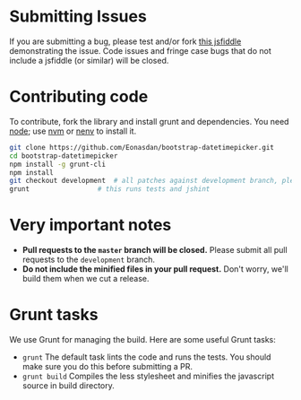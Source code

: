 Submitting Issues
=================

If you are submitting a bug, please test and/or fork [this jsfiddle](http://jsfiddle.net/d3wCU/) demonstrating the issue. Code issues and fringe case bugs that do not include a jsfiddle (or similar) will be closed.

Contributing code
=================

To contribute, fork the library and install grunt and dependencies. You need [node](http://nodejs.org/); use [nvm](https://github.com/creationix/nvm) or [nenv](https://github.com/ryuone/nenv) to install it.

```bash
git clone https://github.com/Eonasdan/bootstrap-datetimepicker.git
cd bootstrap-datetimepicker
npm install -g grunt-cli
npm install
git checkout development  # all patches against development branch, please!
grunt                 # this runs tests and jshint
```

Very important notes
====================

 * **Pull requests to the `master` branch will be closed.** Please submit all pull requests to the `development` branch.
 * **Do not include the minified files in your pull request.** Don't worry, we'll build them when we cut a release.

Grunt tasks
===========

We use Grunt for managing the build. Here are some useful Grunt tasks:

  * `grunt` The default task lints the code and runs the tests. You should make sure you do this before submitting a PR.
  * `grunt build` Compiles the less stylesheet and minifies the javascript source in build directory.
